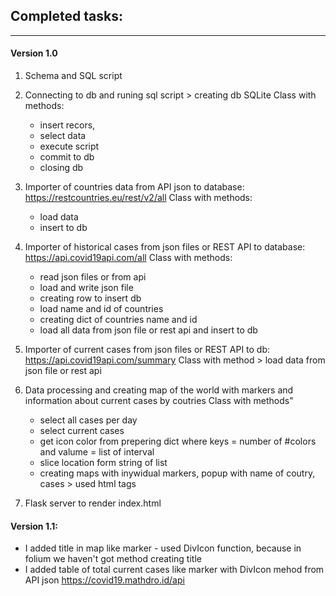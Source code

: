 ## Completed tasks:
---

#### Version 1.0

1. Schema and SQL script
2. Connecting to db and runing sql script > creating db SQLite
    Class with methods:
      - insert recors, 
      - select data
      - execute script
      - commit to db
      - closing db
3. Importer of countries data from API json to database: https://restcountries.eu/rest/v2/all
    Class with methods: 
      - load data 
      - insert to db
4. Importer of historical cases from json files or REST API to database: https://api.covid19api.com/all
    Class with methods:
      - read json files or from api
      - load and write json file
      - creating row to insert db
      - load name and id of countries
      - creating dict of countries name and id
      - load all data from json file or rest api and insert to db
5. Importer of current cases from json files or REST API to db: https://api.covid19api.com/summary
    Class with method > load data from json file or rest api  
6. Data processing and creating map of the world with markers and information about current cases by coutries
    Class with methods"
      - select all cases per day
      - select current cases
      - get icon color from prepering dict where keys = number of #colors and valume = list of interval
      - slice location form string of list
      - creating maps with inywidual markers, popup with name of coutry, cases > used html tags
      
7. Flask server to render index.html

#### Version 1.1:

 * I added title in map like marker - used DivIcon function, because in folium we haven't got method creating title
 * I added table of total current cases like marker with DivIcon mehod from API json https://covid19.mathdro.id/api
      
